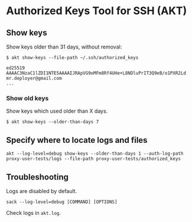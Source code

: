 # Authorized Keys Tool for SSH (AKT)

## Show keys

Show keys older than 31 days, without removal:

```shell
$ akt show-keys --file-path ~/.ssh/authorized_keys 

ed25519 AAAAC3NzaC1lZDI1NTE5AAAAIJRApVG9oMFm8Rf4UHe+L8NDluPrIT3Q9eB/o1PXR2Ld mr.deployer@gmail.com
...
```

### Show old keys

Show keys which used older than X days.

```shell
$ akt show-keys --older-than-days 7
```

## Specify where to locate logs and files

```shell
akt --log-level=debug show-keys --older-than-days 1 --auth-log-path proxy-user-tests/logs --file-path proxy-user-tests/authorized_keys
```

## Troubleshooting

Logs are disabled by default.

```shell
sack --log-level=debug [COMMAND] [OPTIONS]
```

Check logs in `akt.log`.
